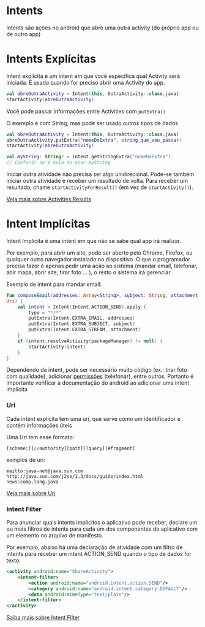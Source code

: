 # Intents

Intents são ações no android que abre uma outra activity (do próprio app 
ou de outro app)

# Intents Explícitas

Intent explicíta é um intent em que você especifica qual Activity será 
iniciada. É usada quando for preciso abrir uma Activity do app.

```kotlin
val abreOutraActivity = Intent(this, OutraActivity::class.java)
startActivity(abreOutraActivity)
```

Você pode passar informações entre Activities com ``putExtra()``

O exemplo é com String, mas pode ser usado outros tipos de dados

```kotlin
val abreOutraActivity = Intent(this, OutraActivity::class.java)
abreOutraActivity.putExtra("nomeDoExtra", string_que_vou_passar)
startActivity(abreOutraActivity)
```

```kotlin
val myString: String? = intent.getStringExtra("nomeDoExtra")
// Conferir se é nula ao usar myString
```

Iniciar outra atividade não precisa ser algo unidirecional. Pode-se 
também 
iniciar outra atividade e receber um resultado de volta. Para receber um 
resultado, chame ``startActivityForResult()`` (em vez de 
``startActivity()``).

[Veja mais sobre Activities 
Results](https://developer.android.com/training/basics/intents/result)

# Intent Implícitas

Intent Implícita é uma intent em que não se sabe qual app irá realizar.

Por exemplo, para abrir um site, pode ser aberto pelo Chrome, Firefox, ou 
qualquer outro navegador instalado no dispositívo. O que o programador 
precisa fazer é apenas pedir uma ação ao sistema (mandar email, telefonar, 
abir mapa, abrir site, tirar foto ... ), o resto o sistema irá gerenciar.

Exemplo de intent para mandar email:
```kotlin
fun composeEmail(addresses: Array<String>, subject: String, attachment: 
Uri) {
    val intent = Intent(Intent.ACTION_SEND).apply {
        type = "*/*"
        putExtra(Intent.EXTRA_EMAIL, addresses)
        putExtra(Intent.EXTRA_SUBJECT, subject)
        putExtra(Intent.EXTRA_STREAM, attachment)
    }
    if (intent.resolveActivity(packageManager) != null) {
        startActivity(intent)
    }
}
```

Dependendo da intent, pode ser necessário muito código (ex.: tirar foto 
com qualidade), adicionar 
[permissões](https://developer.android.com/guide/topics/permissions/overview) 
(telefonar), entre outros. Portanto é importante verificar a 
documentação do android ao adicionar uma intent implícita

### Uri

Cada intent explícita tem uma uri, que serve como um identificador e
contém informações úteis

Uma Uri tem esse formato:
```
[scheme:][//authority][path][?query][#fragment]
```

exmplos de uri:
```
mailto:java-net@java.sun.com
http://java.sun.com/j2se/1.3/docs/guide/index.html
news:comp.lang.java
```

[Veja mais sobre 
Uri](https://developer.android.com/reference/java/net/URI)

### Intent Filter

Para anunciar quais intents implícitos o aplicativo pode receber, declare 
um ou mais filtros de intents para cada um dos componentes do aplicativo 
com um elemento <intent-filter> no arquivo de manifesto.

Por exemplo, abaixo há uma declaração de atividade com um filtro de 
intents para receber um intent ACTION_SEND quando o tipo de dados for 
texto:

```xml
<activity android:name="ShareActivity">
    <intent-filter>
        <action android:name="android.intent.action.SEND"/>
        <category android:name="android.intent.category.DEFAULT"/>
        <data android:mimeType="text/plain"/>
    </intent-filter>
</activity>
```

[Saiba mais sobre Intent 
Filter](https://developer.android.com/guide/components/intents-filters)


